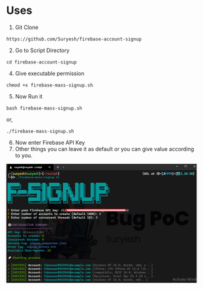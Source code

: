 # Uses

1. Git Clone
```
https://github.com/Suryesh/firebase-account-signup
```

2. Go to Script Directory

```
cd firebase-account-signup
```

4. Give executable permission
```
chmod +x firebase-mass-signup.sh
```

5. Now Run it

```
bash firebase-mass-signup.sh
```

or,

```
./firebase-mass-signup.sh
```

6. Now enter Firebase API Key
7. Other things you can leave it as default or you can give value according to you.


![poc](signup.png)
